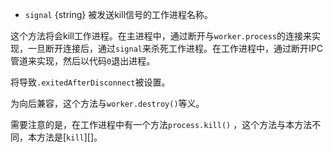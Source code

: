 <!-- YAML
added: v0.9.12
-->

* `signal` {string} 被发送kill信号的工作进程名称。

这个方法将会kill工作进程。在主进程中，通过断开与`worker.process`的连接来实现，一旦断开连接后，通过`signal`来杀死工作进程。在工作进程中，通过断开IPC管道来实现，然后以代码`0`退出进程。

将导致`.exitedAfterDisconnect`被设置。

为向后兼容，这个方法与`worker.destroy()`等义。

需要注意的是，在工作进程中有一个方法`process.kill()` ，这个方法与本方法不同，本方法是[`kill`][]。

